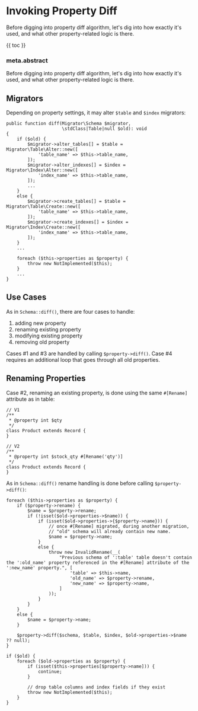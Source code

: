 # Invoking Property Diff

Before digging into property diff algorithm, let's dig into how exactly it's used, and what other property-related logic is there.

{{ toc }}

### meta.abstract

Before digging into property diff algorithm, let's dig into how exactly it's used, and what other property-related logic is there.

## Migrators

Depending on property settings, it may alter `$table` and `$index` migrators:

    public function diff(Migrator\Schema $migrator,
                         \stdClass|Table|null $old): void
    {
        if ($old) {
            $migrator->alter_tables[] = $table = Migrator\Table\Alter::new([
                'table_name' => $this->table_name,
            ]);
            $migrator->alter_indexes[] = $index = Migrator\Index\Alter::new([
                'index_name' => $this->table_name,
            ]);
            ...
        }
        else {
            $migrator->create_tables[] = $table = Migrator\Table\Create::new([
                'table_name' => $this->table_name,
            ]);
            $migrator->create_indexes[] = $index = Migrator\Index\Create::new([
                'index_name' => $this->table_name,
            ]);
        }
        ...

        foreach ($this->properties as $property) {
            throw new NotImplemented($this);
        }
        ...
    }

## Use Cases

As in `Schema::diff()`, there are four cases to handle:

1. adding new property
2. renaming existing property
3. modifying existing property
4. removing old property
  
Cases #1 and #3 are handled by calling `$property->diff()`. Case #4 requires an additional loop that goes through all old properties. 

## Renaming Properties

Case #2, renaming an existing property, is done using the same `#[Rename]` attribute as in table:

    // V1
    /**
     * @property int $qty
     */
    class Product extends Record {
    }
    
    // V2  
    /**
     * @property int $stock_qty #[Rename('qty')]
     */
    class Product extends Record {
    }

As in `Schema::diff()` rename handling is done before calling `$property->diff()`:

    foreach ($this->properties as $property) {
        if ($property->rename) {
            $name = $property->rename;
            if (!isset($old->properties->$name)) {
                if (isset($old->properties->{$property->name})) {
                    // once #[Rename] migrated, during another migration,
                    // "old" schema will already contain new name.
                    $name = $property->name;
                }
                else {
                    throw new InvalidRename(__(
                        "Previous schema of ':table' table doesn't contain the ':old_name' property referenced in the #[Rename] attribute of the ':new_name' property.", [
                            'table' => $this->name,
                            'old_name' => $property->rename, 
                            'new_name' => $property->name, 
                        ]
                    ));
                }
            }
        }
        else {
            $name = $property->name;
        }

        $property->diff($schema, $table, $index, $old->properties->$name ?? null);
    }

    if ($old) {
        foreach ($old->properties as $property) {
            if (isset($this->properties[$property->name])) {
                continue;
            }
            
            // drop table columns and index fields if they exist
            throw new NotImplemented($this);
        }
    }


